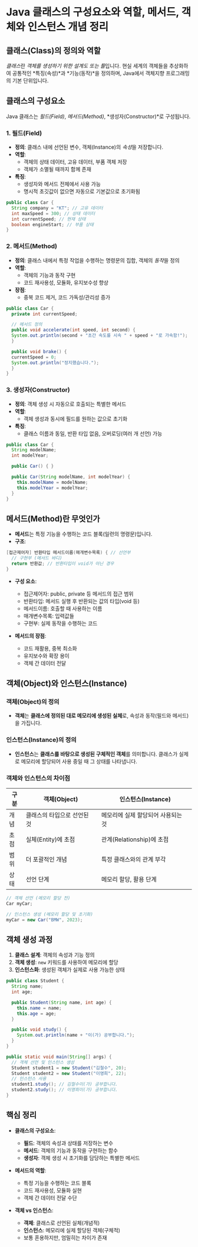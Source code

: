 # Java 클래스의 구성요소와 역할, 메서드, 객체와 인스턴스 개념 정리

## 클래스(Class)의 정의와 역할

*클래스*란 *객체를 생성하기 위한 설계도 또는 틀*입니다. 현실 세계의 객체들을 추상화하여 공통적인 *특징(속성)*과 *기능(동작)*을 정의하며, Java에서 객체지향 프로그래밍의 기본 단위입니다.

## 클래스의 구성요소

Java 클래스는 _필드(Field)_, _메서드(Method)_, *생성자(Constructor)*로 구성됩니다.

### 1. 필드(Field)

- **정의**: 클래스 내에 선언된 변수, 객체(Instance)의 *속성*을 저장합니다.
- **역할**:
  - 객체의 상태 데이터, 고유 데이터, 부품 객체 저장
  - 객체가 소멸될 때까지 함께 존재
- **특징**:
  - 생성자와 메서드 전체에서 사용 가능
  - 명시적 초깃값이 없으면 자동으로 기본값으로 초기화됨

```java
public class Car {
  String company = "KT"; // 고유 데이터
  int maxSpeed = 300; // 상태 데이터
  int currentSpeed; // 현재 상태
  boolean engineStart; // 부품 상태
}
```

### 2. 메서드(Method)

- **정의**: 클래스 내에서 특정 작업을 수행하는 명령문의 집합, 객체의 *동작*을 정의
- **역할**:
  - 객체의 기능과 동작 구현
  - 코드 재사용성, 모듈화, 유지보수성 향상
- **장점**:
  - 중복 코드 제거, 코드 가독성/관리성 증가

```java
public class Car {
  private int currentSpeed;

  // 메서드 정의
  public void accelerate(int speed, int second) {
  System.out.println(second + "초간 속도를 시속 " + speed + "로 가속함!");
  }

  public void brake() {
  currentSpeed = 0;
  System.out.println("정지했습니다.");
  }
}
```

### 3. 생성자(Constructor)

- **정의**: 객체 생성 시 자동으로 호출되는 특별한 메서드
- **역할**:
  - 객체 생성과 동시에 필드를 원하는 값으로 초기화
- **특징**:
  - 클래스 이름과 동일, 반환 타입 없음, 오버로딩(여러 개 선언) 가능

```java
public class Car {
  String modelName;
  int modelYear;

  public Car() { }

  public Car(String modelName, int modelYear) {
    this.modelName = modelName;
    this.modelYear = modelYear;
  }
}

```

## 메서드(Method)란 무엇인가

- **메서드**는 특정 기능을 수행하는 코드 블록(일련의 명령문)입니다.
- **구조**:

```java
[접근제어자] 반환타입 메서드이름(매개변수목록) { // 선언부
  // 구현부 (메서드 바디)
  return 반환값; // 반환타입이 void가 아닌 경우
}
```

- **구성 요소**:

  - 접근제어자: public, private 등 메서드의 접근 범위
  - 반환타입: 메서드 실행 후 반환되는 값의 타입(void 등)
  - 메서드이름: 호출할 때 사용하는 이름
  - 매개변수목록: 입력값들
  - 구현부: 실제 동작을 수행하는 코드

- **메서드의 장점**:
  - 코드 재활용, 중복 최소화
  - 유지보수와 확장 용이
  - 객체 간 데이터 전달

## 객체(Object)와 인스턴스(Instance)

### 객체(Object)의 정의

- **객체**는 **클래스에 정의된 대로 메모리에 생성된 실체**로, 속성과 동작(필드와 메서드)을 가집니다.

### 인스턴스(Instance)의 정의

- **인스턴스**는 **클래스를 바탕으로 생성된 구체적인 객체**를 의미합니다. 클래스가 실제로 메모리에 할당되어 사용 중일 때 그 상태를 나타냅니다.

### 객체와 인스턴스의 차이점

| 구분 | 객체(Object)                | 인스턴스(Instance)                 |
| ---- | --------------------------- | ---------------------------------- |
| 개념 | 클래스의 타입으로 선언된 것 | 메모리에 실제 할당되어 사용되는 것 |
| 초점 | 실체(Entity)에 초점         | 관계(Relationship)에 초점          |
| 범위 | 더 포괄적인 개념            | 특정 클래스와의 관계 부각          |
| 상태 | 선언 단계                   | 메모리 할당, 활용 단계             |

```java
// 객체 선언 (메모리 할당 전)
Car myCar;

// 인스턴스 생성 (메모리 할당 및 초기화)
myCar = new Car("BMW", 2023);
```

## 객체 생성 과정

1. **클래스 설계**: 객체의 속성과 기능 정의
2. **객체 생성**: `new` 키워드를 사용하여 메모리에 할당
3. **인스턴스화**: 생성된 객체가 실제로 사용 가능한 상태

```java
public class Student {
  String name;
  int age;

  public Student(String name, int age) {
    this.name = name;
    this.age = age;
  }

  public void study() {
    System.out.println(name + "이(가) 공부합니다.");
  }
}

public static void main(String[] args) {
  // 객체 선언 및 인스턴스 생성
  Student student1 = new Student("김철수", 20);
  Student student2 = new Student("이영희", 22);
  // 인스턴스 사용
  student1.study(); // 김철수이(가) 공부합니다.
  student2.study(); // 이영희이(가) 공부합니다.
}
```

## 핵심 정리

- **클래스의 구성요소**:

  - **필드**: 객체의 속성과 상태를 저장하는 변수
  - **메서드**: 객체의 기능과 동작을 구현하는 함수
  - **생성자**: 객체 생성 시 초기화를 담당하는 특별한 메서드

- **메서드의 역할**:

  - 특정 기능을 수행하는 코드 블록
  - 코드 재사용성, 모듈화 실현
  - 객체 간 데이터 전달 수단

- **객체 vs 인스턴스**:
  - **객체**: 클래스로 선언된 실체(개념적)
  - **인스턴스**: 메모리에 실제 할당된 객체(구체적)
  - 보통 혼용하지만, 엄밀히는 차이가 존재
